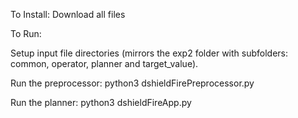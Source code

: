 To Install: Download all files

To Run:

Setup input file directories (mirrors the exp2 folder with subfolders: common, operator, planner and target_value).

Run the preprocessor: python3 dshieldFirePreprocessor.py

Run the planner: python3 dshieldFireApp.py
